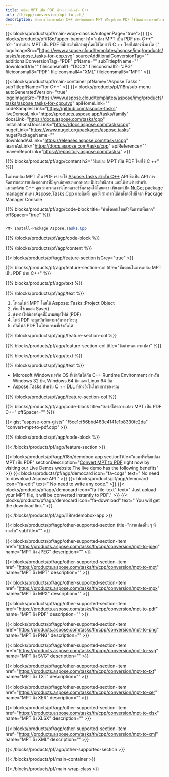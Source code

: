 ```yaml
---
title: แปลง MPT เป็น PDF ผ่านแอปพลิเคชัน C++ 
url: /th/cpp/conversion/mpt-to-pdf/ 
description: ตัวอย่างโค้ดการแปลง C++ สำหรับเอกสาร MPT เป็นรูปแบบ PDF ใช้โค้ดตัวอย่างสำหรับการแปลงไฟล์ MPT เป็น PDF ภายในแอปพลิเคชัน C ++ ใดๆ
---
```


{{< blocks/products/pf/main-wrap-class isAutogenPage="true">}}
{{< blocks/products/pf/i18n/upper-banner h1="แปลง MPT เป็น PDF ผ่าน C++" h2="การแปลง MPT เป็น PDF ที่มีประสิทธิภาพสูงโดยใช้ไลบรารี C ++ โดยไม่ต้องพึ่งพาใด ๆ" logoImageSrc="https://www.aspose.cloud/templates/aspose/img/products/tasks/aspose_tasks-for-cpp.svg" sourceAdditionalConversionTag="" additionalConversionTag="PDF" pfName="" subTitlepfName="" downloadUrl="" fileiconsmall1="DOCX" fileiconsmall2="JPG" fileiconsmall3="PDF" fileiconsmall4="XML" fileiconsmall5="MPT" >}}

{{< blocks/products/pf/main-container pfName="Aspose.Tasks " subTitlepfName="for C++" >}}
{{< blocks/products/pf/i18n/sub-menu autoGeneratedVersion="true" logoImageSrc="https://www.aspose.cloud/templates/aspose/img/products/tasks/aspose_tasks-for-cpp.svg" apiHomeLink="" codeSamplesLink="https://github.com/aspose-tasks" liveDemosLink="https://products.aspose.app/tasks/family" docsLink="https://docs.aspose.com/tasks/cpp" installationsDocsLink="https://docs.aspose.com/tasks/cpp" nugetLink="https://www.nuget.org/packages/aspose.tasks" nugetPackageName="" downloadAsLink="https://releases.aspose.com/tasks/cpp" learnAsLink="https://docs.aspose.com/tasks/cpp" apiReference="" mavenRepoLink="https://repository.aspose.com/tasks/" >}}

{{% blocks/products/pf/agp/content h2="วิธีแปลง MPT เป็น PDF โดยใช้ C ++" %}}

 ในการแปลง MPT เป็น PDF เราจะใช้
 [Aspose.Tasks สำหรับ C++](https://products.aspose.com/tasks/cpp)
 API ซึ่งเป็น API การจัดการและการแปลงเอกสารที่มีคุณลักษณะหลากหลาย มีประสิทธิภาพ และใช้งานง่ายสำหรับแพลตฟอร์ม C++ คุณสามารถดาวน์โหลดเวอร์ชันล่าสุดได้โดยตรง เพียงแค่เปิด
 [NuGet](https://www.nuget.org/packages/aspose.tasks)
 package manager ค้นหา
 Aspose.Tasks.Cpp
 และติดตั้ง คุณยังสามารถใช้คำสั่งต่อไปนี้จาก Package Manager Console

{{% blocks/products/pf/agp/code-block title="คำสั่งคอนโซลตัวจัดการแพ็คเกจ" offSpacer="true" %}}

```cs

PM> Install-Package Aspose.Tasks.Cpp

```

{{% /blocks/products/pf/agp/code-block %}}

{{% /blocks/products/pf/agp/content %}}

{{< blocks/products/pf/agp/feature-section isGrey="true" >}}

{{% blocks/products/pf/agp/feature-section-col title="ขั้นตอนในการแปลง MPT เป็น PDF ผ่าน C++" %}}

{{% blocks/products/pf/agp/text %}}


{{% /blocks/products/pf/agp/text %}}

1. โหลดไฟล์ MPT โดยใช้ Aspose::Tasks::Project Object
1. เรียกใช้เมธอด Save()
1. ส่งพาธไฟล์เอาต์พุตที่มีนามสกุลไฟล์ (PDF)
1. ไฟล์ PDF จะถูกบันทึกตามเส้นทางที่ระบุ
1. เปิดไฟล์ PDF ในโปรแกรมที่เข้ากันได้

{{% /blocks/products/pf/agp/feature-section-col %}}

{{% blocks/products/pf/agp/feature-section-col title="ข้อกำหนดการแปลง" %}}

{{% blocks/products/pf/agp/text %}}


{{% /blocks/products/pf/agp/text %}}

- Microsoft Windows หรือ OS ที่เข้ากันได้กับ C++ Runtime Environment สำหรับ Windows 32 บิต, Windows 64 บิต และ Linux 64 บิต
- Aspose.Tasks สำหรับ C ++ DLL ที่อ้างอิงในโครงการของคุณ

{{% /blocks/products/pf/agp/feature-section-col %}}

{{% blocks/products/pf/agp/code-block title="ซอร์สโค้ดการแปลง MPT เป็น PDF C++" offSpacer="" %}}

{{< gist "aspose-com-gists" "f5ce1cf56bbd463e4141c1b8330fc2da" "convert-mpt-to-pdf.cpp" >}}

{{% /blocks/products/pf/agp/code-block %}}

{{< /blocks/products/pf/agp/feature-section >}}

<!-- aboutfile Starts -->

{{< blocks/products/pf/agp/i18n/demobox-app sectionTitle="แอพฟรีเพื่อแปลง MPT เป็น PDF" sectionDescription="[Convert MPT to PDF](https://products.aspose.app/tasks/conversion/mpt-to-pdf) right now by visiting our Live Demos website.The live demo has the following benefits" >}}
        {{< blocks/products/pf/agp/democard icon="fa-cogs" text=" No need to download Aspose API." >}}
        {{< blocks/products/pf/agp/democard icon="fa-edit" text=" No need to write any code." >}}
        {{< blocks/products/pf/agp/democard icon="fa-file-text" text=" Just upload your MPT file, it will be converted instantly to PDF." >}}
        {{< blocks/products/pf/agp/democard icon="fa-download" text=" You will get the download link." >}}

{{< /blocks/products/pf/agp/i18n/demobox-app >}}

<!-- aboutfile Ends -->

{{< blocks/products/pf/agp/other-supported-section title="การแปลงอื่น ๆ ที่รองรับ" subTitle="" >}}

{{< blocks/products/pf/agp/other-supported-section-item href="https://products.aspose.com/tasks/th/cpp/conversion/mpt-to-jpeg" name="MPT ถึง JPEG" description="" >}}

{{< blocks/products/pf/agp/other-supported-section-item href="https://products.aspose.com/tasks/th/cpp/conversion/mpt-to-mpt" name="MPT ถึง MPT" description="" >}}

{{< blocks/products/pf/agp/other-supported-section-item href="https://products.aspose.com/tasks/th/cpp/conversion/mpt-to-mpx" name="MPT ถึง MPX" description="" >}}

{{< blocks/products/pf/agp/other-supported-section-item href="https://products.aspose.com/tasks/th/cpp/conversion/mpt-to-pdf" name="MPT ถึง PDF" description="" >}}

{{< blocks/products/pf/agp/other-supported-section-item href="https://products.aspose.com/tasks/th/cpp/conversion/mpt-to-png" name="MPT ถึง PNG" description="" >}}

{{< blocks/products/pf/agp/other-supported-section-item href="https://products.aspose.com/tasks/th/cpp/conversion/mpt-to-svg" name="MPT ถึง SVG" description="" >}}

{{< blocks/products/pf/agp/other-supported-section-item href="https://products.aspose.com/tasks/th/cpp/conversion/mpt-to-txt" name="MPT ถึง TXT" description="" >}}

{{< blocks/products/pf/agp/other-supported-section-item href="https://products.aspose.com/tasks/th/cpp/conversion/mpt-to-xer" name="MPT ถึง XER" description="" >}}

{{< blocks/products/pf/agp/other-supported-section-item href="https://products.aspose.com/tasks/th/cpp/conversion/mpt-to-xlsx" name="MPT ถึง XLSX" description="" >}}

{{< blocks/products/pf/agp/other-supported-section-item href="https://products.aspose.com/tasks/th/cpp/conversion/mpt-to-xml" name="MPT ถึง XML" description="" >}}



{{< /blocks/products/pf/agp/other-supported-section >}}

{{< /blocks/products/pf/main-container >}}
    
{{< /blocks/products/pf/main-wrap-class >}}